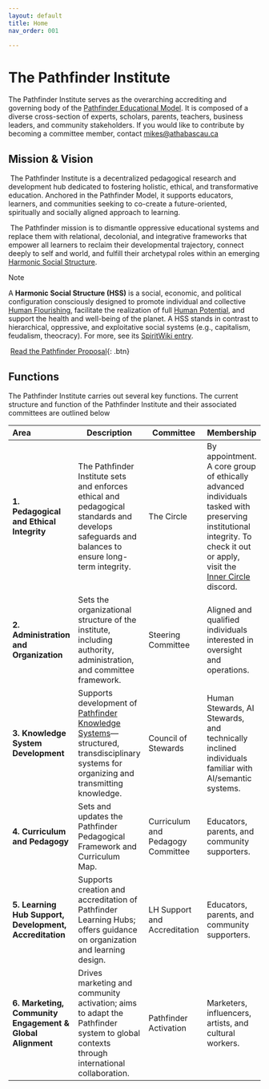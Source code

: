 ```yaml
---
layout: default
title: Home
nav_order: 001

---
```


# The Pathfinder Institute

The Pathfinder Institute serves as the overarching accrediting and governing body of the [Pathfinder Educational Model](/assets/files/1-pem.pdf). It is composed of a diverse cross-section of experts, scholars, parents, teachers, business leaders, and community stakeholders. If you would like to contribute by becoming a committee member, contact mikes@athabascau.ca

## Mission & Vision

​	The Pathfinder Institute is a decentralized pedagogical research and development hub dedicated to fostering holistic, ethical, and transformative education. Anchored in the Pathfinder Model, it supports educators, learners, and communities seeking to co-create a future-oriented, spiritually and socially aligned approach to learning.

​	The Pathfinder mission is to dismantle oppressive educational systems and replace them with relational, decolonial, and integrative frameworks that empower all learners to reclaim their developmental trajectory, connect deeply to self and world, and fulfill their archetypal roles within an emerging [Harmonic Social Structure](https://spiritwiki.lightningpath.org/index.php/Harmonic_Social_Structure). 

> [!NOTE]
>
> A **Harmonic Social Structure (HSS)** is a social, economic, and political configuration consciously designed to promote individual and collective [Human Flourishing](https://spiritwiki.lightningpath.org/index.php/Human_Flourishing), facilitate the realization of full [Human Potential](https://spiritwiki.lightningpath.org/index.php/Human_Potential), and support the health and well-being of the planet. A HSS stands in contrast to  hierarchical, oppressive, and exploitative social systems (e.g., capitalism, feudalism, theocracy). For more, see its [SpiritWiki entry](https://spiritwiki.lightningpath.org).

​		[Read the Pathfinder Proposal](assets/files/pathfinder-educational-model){: .btn}


## Functions

The Pathfinder Institute carries out several key functions. The current structure and function of the Pathfinder Institute and their associated committees are outlined below



| Area                                                      | Description                                                  | Committee                         | Membership                                                   |
| :-------------------------------------------------------- | ------------------------------------------------------------ | --------------------------------- | ------------------------------------------------------------ |
| **1. Pedagogical and Ethical Integrity**                  | The Pathfinder Institute sets and enforces ethical and pedagogical standards and develops safeguards and balances to ensure long-term integrity. | The Circle                        | By appointment. A core group of ethically advanced individuals tasked with preserving institutional integrity. To check it out or apply, visit the [Inner Circle](https://discord.gg/dGegJJpbcV) discord. |
| **2. Administration and Organization**                    | Sets the organizational structure of the institute, including authority, administration, and committee framework. | Steering Committee                | Aligned and qualified individuals interested in oversight and operations. |
| **3. Knowledge System Development**                       | Supports development of [Pathfinder Knowledge Systems](https://spiritwiki.lightningpath.org/index.php/Knowledge_System)—structured, transdisciplinary systems for organizing and transmitting knowledge. | Council of Stewards               | Human Stewards, AI Stewards, and technically inclined individuals familiar with AI/semantic systems. |
| **4. Curriculum and Pedagogy**                            | Sets and updates the Pathfinder Pedagogical Framework and Curriculum Map. | Curriculum and Pedagogy Committee | Educators, parents, and community supporters.                |
| **5. Learning Hub Support, Development, Accreditation**   | Supports creation and accreditation of Pathfinder Learning Hubs; offers guidance on organization and learning design. | LH Support and Accreditation      | Educators, parents, and community supporters.                |
| **6. Marketing, Community Engagement & Global Alignment** | Drives marketing and community activation; aims to adapt the Pathfinder system to global contexts through international collaboration. | Pathfinder Activation             | Marketers, influencers, artists, and cultural workers.       |


